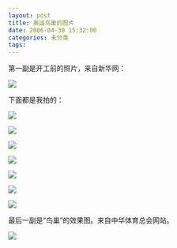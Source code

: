 ```yaml
---
layout: post
title: 奥运鸟巢的图片
date: 2006-04-30 15:32:00
categories: 未分类
tags: 
---
```


第一副是开工前的照片，来自新华网：

![](/images/2010/08/xinsrc_08080116074417105971.jpg)

下面都是我拍的：

![](/images/2010/08/NiaoChao_01.jpg)

![](/images/2010/08/NiaoChao_02.jpg)

![](/images/2010/08/NiaoChao_03.jpg)

![](/images/2010/08/NiaoChao_04.jpg)

![](/images/2010/08/NiaoChao_05.jpg)

![](/images/2010/08/NiaoChao_06.jpg)

![](/images/2010/08/NiaoChao_07.jpg)

最后一副是“鸟巢”的效果图。来自中华体育总会网站。

![](/images/2010/08/45049B.jpg)
